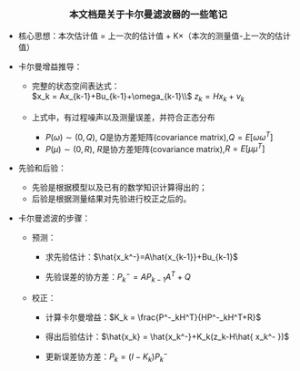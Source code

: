### <center> 本文档是关于卡尔曼滤波器的一些笔记

* 核心思想：本次估计值 = 上一次的估计值 + K×（本次的测量值-上一次的估计值）
* 卡尔曼增益推导：
    * 完整的状态空间表达式：</br>
            $x_k = Ax_{k-1}+Bu_{k-1}+\omega_{k-1}\\$
            $z_{k} = Hx_{k}+\nu_{k}$

    * 上式中，有过程噪声以及测量误差，并符合正态分布
        * $P(\omega)\sim(0,Q)$, $Q$是协方差矩阵(covariance matrix),$Q = E[\omega \omega^T]$
        * $P(\mu)\sim(0,R)$, $R$是协方差矩阵(covariance matrix),$R = E[\mu \mu^T]$

* 先验和后验：
    * 先验是根据模型以及已有的数学知识计算得出的；
    * 后验是根据测量结果对先验进行校正之后的。
* 卡尔曼滤波的步骤：
    * 预测：
        * 求先验估计：$\hat{x_k^-}=A\hat{x_{k-1}}+Bu_{k-1}$

        * 先验误差的协方差：$P_k^-=AP_{k-1}A^T+Q$
    * 校正：
        * 计算卡尔曼增益：$K_k = \frac{P^-_kH^T}{HP^-_kH^T+R}$

        * 得出后验估计：$\hat{x_k} = \hat{x_k^-}+K_k(z_k-H\hat{ x_k^- })$

        * 更新误差协方差：$P_k = (I-K_k)P_k^-$
